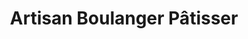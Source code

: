 ---
title: "Artisan Boulanger Pâtisser"
url: /barbatre/artisan-boulanger-patisser/
shop: boulangerie
---
